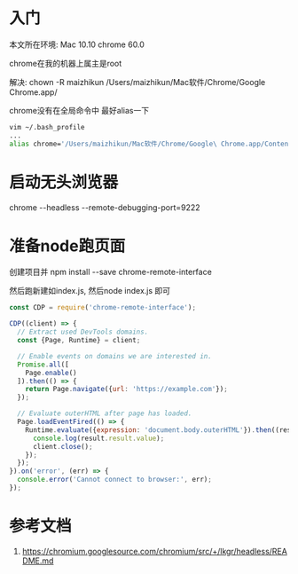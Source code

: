 # 入门

本文所在环境: Mac 10.10 chrome 60.0

chrome在我的机器上属主是root

解决: chown -R maizhikun /Users/maizhikun/Mac软件/Chrome/Google Chrome.app/

chrome没有在全局命令中 最好alias一下

```bash
vim ~/.bash_profile
...
alias chrome='/Users/maizhikun/Mac软件/Chrome/Google\ Chrome.app/Contents/MacOS/Google\ Chrome'

```

# 启动无头浏览器

chrome --headless --remote-debugging-port=9222

# 准备node跑页面

创建项目并 npm install --save chrome-remote-interface

然后跑新建如index.js, 然后node index.js 即可

```javascript
const CDP = require('chrome-remote-interface');

CDP((client) => {
  // Extract used DevTools domains.
  const {Page, Runtime} = client;

  // Enable events on domains we are interested in.
  Promise.all([
    Page.enable()
  ]).then(() => {
    return Page.navigate({url: 'https://example.com'});
  });

  // Evaluate outerHTML after page has loaded.
  Page.loadEventFired(() => {
    Runtime.evaluate({expression: 'document.body.outerHTML'}).then((result) => {
      console.log(result.result.value);
      client.close();
    });
  });
}).on('error', (err) => {
  console.error('Cannot connect to browser:', err);
});
```


# 参考文档

1. https://chromium.googlesource.com/chromium/src/+/lkgr/headless/README.md